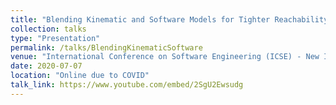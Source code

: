```yaml
---
title: "Blending Kinematic and Software Models for Tighter Reachability Analysis"
collection: talks
type: "Presentation"
permalink: /talks/BlendingKinematicSoftware
venue: "International Conference on Software Engineering (ICSE) - New Ideas and Emerging Results (NIER)"
date: 2020-07-07
location: "Online due to COVID"
talk_link: https://www.youtube.com/embed/2SgU2Ewsudg
---
```


